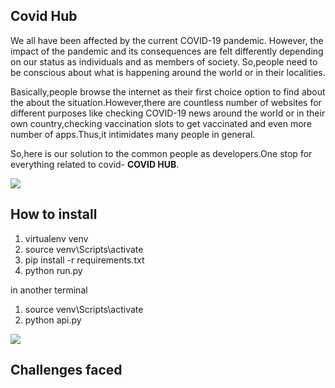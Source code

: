 ## Covid Hub

We all have been affected by the current COVID-19 pandemic. However, the impact of the pandemic and its consequences are felt differently depending on our status as individuals and as members of society.
So,people need to be conscious about what is happening around the world or in their localities.

Basically,people browse the internet as their first choice option to find about the about the
situation.However,there are countless number of websites for different purposes like checking COVID-19
news around the world or in their own country,checking vaccination slots to get vaccinated and even more number of apps.Thus,it intimidates many people in general.

So,here is our solution to the common people as developers.One stop for everything related to covid- **COVID HUB**.

![](gif-file)


## How to install

1. virtualenv venv
2. source venv\Scripts\activate
3. pip install -r requirements.txt
4. python run.py  

in another terminal
1. source venv\Scripts\activate
2. python api.py


![](gif-file)

## Challenges faced
